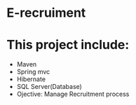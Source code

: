 # E-recruiment
# This project include:
* Maven
* Spring mvc 
* Hibernate 
* SQL Server(Database)
* Ojective: Manage Recruitment process 
